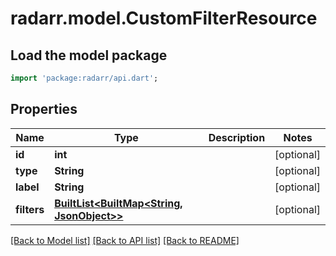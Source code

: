 # radarr.model.CustomFilterResource

## Load the model package
```dart
import 'package:radarr/api.dart';
```

## Properties
Name | Type | Description | Notes
------------ | ------------- | ------------- | -------------
**id** | **int** |  | [optional] 
**type** | **String** |  | [optional] 
**label** | **String** |  | [optional] 
**filters** | [**BuiltList&lt;BuiltMap&lt;String, JsonObject&gt;&gt;**](BuiltMap.md) |  | [optional] 

[[Back to Model list]](../README.md#documentation-for-models) [[Back to API list]](../README.md#documentation-for-api-endpoints) [[Back to README]](../README.md)


